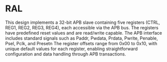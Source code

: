# RAL
This design implements a 32-bit APB slave containing five registers (CTRL, REG1, REG2, REG3, REG4), each accessible via the APB bus. 
The registers have predefined reset values and are read/write capable. 
The APB interface includes standard signals such as Paddr, Pwdata, Prdata, Pwrite, Penable, Psel, Pclk, and Presetn
The register offsets range from 0x00 to 0x10, with unique default values for each register, enabling straightforward configuration and data handling through APB transactions.
